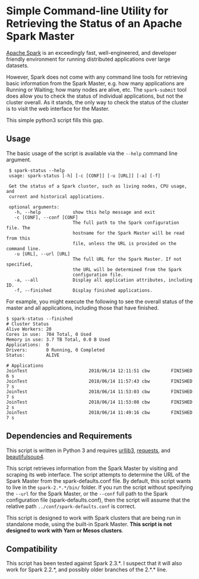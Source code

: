 # Simple Command-line Utility for Retrieving the Status of an Apache Spark Master

[Apache Spark](https://spark.apache.org/) is an exceedingly fast, well-engineered, and developer friendly environment for running distributed applications over large datasets.

However, Spark does not come with any command line tools for retrieving basic information from the Spark Master, e.g. how many applications are Running or Waiting; how many nodes are alive, etc. The `spark-submit` tool does allow you to check the status of individual applications, but not the cluster overall. As it stands, the only way to check the status of the cluster is to visit the web interface for the Master.

This simple python3 script fills this gap.

## Usage

The basic usage of the script is available via the `--help` command line argument.

     $ spark-status --help
     usage: spark-status [-h] [-c [CONF]] [-u [URL]] [-a] [-f]

     Get the status of a Spark cluster, such as living nodes, CPU usage, and
     current and historical applications.

     optional arguments:
       -h, --help            show this help message and exit
       -c [CONF], --conf [CONF]
                             The full path to the Spark configuration file. The
                             hostname for the Spark Master will be read from this
                             file, unless the URL is provided on the command line.
       -u [URL], --url [URL]
                             The full URL for the Spark Master. If not specified,
                             the URL will be determined from the Spark
                             configuration file.
       -a, --all             Display all application attributes, including ID.
       -f, --finished        Display finished applications.

For example, you might execute the following to see the overall status of the master and all applications, including those that have finished.

    $ spark-status --finished
    # Cluster Status
    Alive Workers: 20
    Cores in use:  704 Total, 0 Used
    Memory in use: 3.7 TB Total, 0.0 B Used
    Applications:  0
    Drivers:       0 Running, 0 Completed
    Status:        ALIVE

    # Applications
    JoinTest                       2018/06/14 12:11:51 cbw        FINISHED 6 s
    JoinTest                       2018/06/14 11:57:43 cbw        FINISHED 7 s
    JoinTest                       2018/06/14 11:53:03 cbw        FINISHED 7 s
    JoinTest                       2018/06/14 11:53:08 cbw        FINISHED 2 s
    JoinTest                       2018/06/14 11:49:16 cbw        FINISHED 7 s

## Dependencies and Requirements

This script is written in Python 3 and requires [urllib3](https://pypi.org/project/urllib3/), [requests](https://pypi.org/project/requests/), and [beautifulsoup4](https://pypi.org/project/beautifulsoup4/).

This script retrieves information from the Spark Master by visiting and scraping its web interface. The script attempts to determine the URL of the Spark Master from the spark-defaults.conf file. By default, this script wants to live in the `spark-2.*.*/bin/` folder. If you run the script without specifying the `--url` for the Spark Master, or the `--conf` full path to the Spark configuration file (spark-defaults.conf), then the script will assume that the relative path `../conf/spark-defaults.conf` is correct.

This script is designed to work with Spark clusters that are being run in standalone mode, using the built-in Spark Master. **This script is not designed to work with Yarn or Mesos clusters**.

## Compatibility

This script has been tested against Spark 2.3.\*. I suspect that it will also work for Spark 2.2.\*, and possibly older branches of the 2.\*.\* line. 